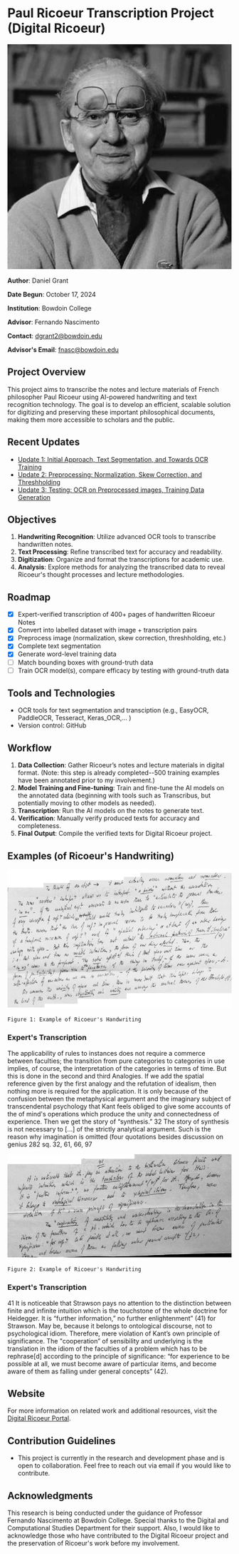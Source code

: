 # Paul Ricoeur Transcription Project (Digital Ricoeur)

<p align="center">
  <img src="https://github.com/DJRGVC/Ricoeur-Transcription/blob/master/updates/images/readme/ricoeur_headshot.jpg?raw=true" alt="Ricoeur"/>
</p>

**Author**: Daniel Grant  

**Date Begun**: October 17, 2024  

**Institution**: Bowdoin College  

**Advisor**: Fernando Nascimento  

**Contact**: [dgrant2@bowdoin.edu](mailto:dgrant2@bowdoin.edu)  

**Advisor's Email**: [fnasc@bowdoin.edu](mailto:fnasc@bowdoin.edu)


## Project Overview

This project aims to transcribe the notes and lecture materials of French philosopher Paul Ricoeur using AI-powered handwriting and text recognition technology. The goal is to develop an efficient, scalable solution for digitizing and preserving these important philosophical documents, making them more accessible to scholars and the public.

## Recent Updates

- [Update 1: Initial Approach, Text Segmentation, and Towards OCR Training](updates/reports/October30_2024.md)
- [Update 2: Preprocessing: Normalization, Skew Correction, and Threshholding](updates/reports/November7_2024.md)
- [Update 3: Testing: OCR on Preprocessed images, Training Data Generation](updates/reports/December8_2024.md)


## Objectives

1. **Handwriting Recognition**: Utilize advanced OCR tools to transcribe handwritten notes.
2. **Text Processing**: Refine transcribed text for accuracy and readability.
3. **Digitization**: Organize and format the transcriptions for academic use.
4. **Analysis**: Explore methods for analyzing the transcribed data to reveal Ricoeur's thought processes and lecture methodologies.


## Roadmap

- [x] Expert-verified transcription of 400+ pages of handwritten Ricoeur Notes
- [x] Convert into labelled dataset with image + transcription pairs
- [x] Preprocess image (normalization, skew correction, threshholding, etc.)
- [x] Complete text segmentation
- [x] Generate word-level training data
- [ ] Match bounding boxes with ground-truth data
- [ ] Train OCR model(s), compare efficacy by testing with ground-truth data

## Tools and Technologies

- OCR tools for text segmentation and transciption (e.g., EasyOCR, PaddleOCR, Tesseract, Keras_OCR,... )
- Version control: GitHub

## Workflow

1. **Data Collection**: Gather Ricoeur’s notes and lecture materials in digital format. (Note: this step is already completed--500 training examples have been annotated prior to my involvement.)
2. **Model Training and Fine-tuning**: Train and fine-tune the AI models on the annotated data (beginning with tools such as Transcribus, but potentially moving to other models as needed).
3. **Transcription**: Run the AI models on the notes to generate text.
4. **Verification**: Manually verify produced texts for accuracy and completeness.
5. **Final Output**: Compile the verified texts for Digital Ricoeur project.

## Examples (of Ricoeur's Handwriting)

![Example_1](updates/images/readme/readme_ex_415.png)

`Figure 1: Example of Ricoeur's Handwriting`

### Expert's Transcription


The applicability of rules to instances does not require a commerce between faculties; the transition from pure categories to categories in use implies, of course, the interpretation of the categories in terms of time. But this is done in the second and third Analogies. If we add the spatial reference given by the first analogy and the refutation of idealism, then nothing more is required for the application. It is only because of the confusion between the metaphysical argument and the imaginary subject of transcendental psychology that Kant feels obliged to give some accounts of the of mind's operations which produce the unity and connectedness of experience. Then we get the story of “synthesis.” 32 The story of synthesis is not necessary to [...] of the strictly analytical argument. Such is the reason why imagination is omitted (four quotations besides discussion on genius 282 sq. 
32, 61, 66, 97


![Example_2](updates/images/readme/readme_ex_435.png)

`Figure 2: Example of Ricoeur's Handwriting`

### Expert's Transcription


41 
It is noticeable that Strawson pays no attention to the distinction between finite and infinite intuition which is the touchstone of the whole doctrine for Heidegger. It is “further information,” no further enlightenment” (41) for Strawson. May be, because it belongs to ontological discourse, not to psychological idiom. Therefore, mere violation of Kant’s own principle of significance.
The "cooperation” of sensibility and underlying is the translation in the idiom of the faculties of a problem which has to be rephrase[d] according to the principle of significance: “for experience to be possible at all, we must become aware of particular items, and become aware of them as falling under general concepts” (42).


## Website

For more information on related work and additional resources, visit the [Digital Ricoeur Portal](https://www.digitalricoeurportal.org/digital-ricoeur/).


## Contribution Guidelines

- This project is currently in the research and development phase and is open to collaboration. Feel free to reach out via email if you would like to contribute.

## Acknowledgments

This research is being conducted under the guidance of Professor Fernando Nascimento at Bowdoin College. Special thanks to the Digital and Computational Studies Department for their support. Also, I would like to acknowledge those who have contributed to the Digital Ricoeur project and the preservation of Ricoeur's work before my involvement.



